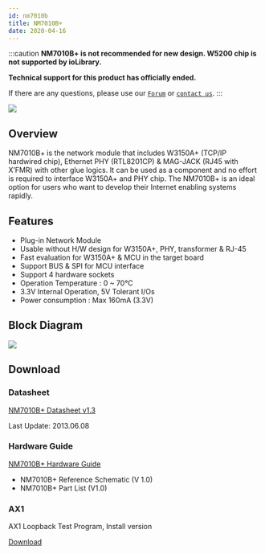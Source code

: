 ```yaml
---
id: nm7010b
title: NM7010B+
date: 2020-04-16
---
```


:::caution
**NM7010B+ is not recommended for new design. W5200 chip is not supported by ioLibrary.**

**Technical support for this product has officially ended.**

If there are any questions, please use our [`Forum`](https://forum.wiznet.io) or [`contact us`](https://www.wiznet.io/inqueries/).
:::

![](/img/products/nm7010/nm7010_web_280.jpg)

## Overview

NM7010B+ is the network module that includes W3150A+ (TCP/IP hardwired chip), Ethernet PHY (RTL8201CP) & MAG-JACK (RJ45 with X’FMR) with other glue logics. It can be used as a component and no effort is required to interface W3150A+ and PHY chip. The NM7010B+ is an ideal option for users who want to develop their Internet enabling systems rapidly.

## Features

- Plug-in Network Module
- Usable without H/W design for W3150A+, PHY, transformer & RJ-45
- Fast evaluation for W3150A+ & MCU in the target board
- Support BUS & SPI for MCU interface
- Support 4 hardware sockets
- Operation Temperature : 0 ~ 70℃
- 3.3V Internal Operation, 5V Tolerant I/Os
- Power consumption : Max 160mA (3.3V)

## Block Diagram

![](/img/products/nm7010/block_diagram.jpg)

## Download

### Datasheet

<a href="/img/products/nm7010/NM7010B__Datasheet_v1_3.pdf" target="_blank">NM7010B+ Datasheet v1.3</a>

Last Update: 2013.06.08

### Hardware Guide

<a href="/img/products/nm7010/NM7010B_hardware.zip" target="_blank">NM7010B+ Hardware Guide</a>

- NM7010B+ Reference Schematic (V 1.0)
- NM7010B+ Part List (V1.0)

### AX1

AX1 Loopback Test Program, Install version

<a href="/img/products/wiz820io/AX1.zip" target="_blank">Download</a>